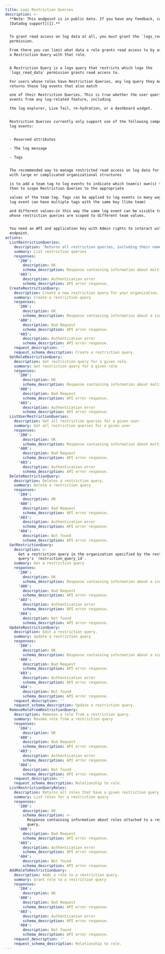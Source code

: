 ```yaml
---
title: Logs Restriction Queries
description: >-
  **Note: This endpoint is in public beta. If you have any feedback, contact
  [Datadog support][1].**


  To grant read access on log data at all, you must grant the `logs_read_data`
  permission.

  From there you can limit what data a role grants read access to by associating
  a Restriction Query with that role.


  A Restriction Query is a logs query that restricts which logs the
  `logs_read_data` permission grants read access to.

  For users whose roles have Restriction Queries, any log query they make only
  returns those log events that also match

  one of their Restriction Queries. This is true whether the user queries log
  events from any log-related feature, including

  the log explorer, Live Tail, re-hydration, or a dashboard widget.


  Restriction Queries currently only support use of the following components of
  log events:


  - Reserved attributes

  - The log message

  - Tags


  The recommended way to manage restricted read access on log data for customers
  with large or complicated organizational structures

  is to add a team tag to log events to indicate which team(s) own(s) them, and
  then to scope Restriction Queries to the appropriate

  values of the team tag. Tags can be applied to log events in many ways, and a
  log event can have multiple tags with the same key (like team)

  and different values—in this way the same log event can be visible to roles
  whose restriction queries are scoped to different team values.


  You need an API and application key with Admin rights to interact with this
  endpoint.
actions:
  ListRestrictionQueries:
    description: 'Returns all restriction queries, including their names and IDs.'
    summary: List restriction queries
    responses:
      '200':
        description: OK
        schema_description: Response containing information about multiple restriction queries.
      '403':
        description: Authentication error
        schema_description: API error response.
  CreateRestrictionQuery:
    description: Create a new restriction query for your organization.
    summary: Create a restriction query
    responses:
      '200':
        description: OK
        schema_description: Response containing information about a single restriction query.
      '400':
        description: Bad Request
        schema_description: API error response.
      '403':
        description: Authentication error
        schema_description: API error response.
    request_description: ''
    request_schema_description: Create a restriction query.
  GetRoleRestrictionQuery:
    description: Get restriction query for a given role.
    summary: Get restriction query for a given role
    responses:
      '200':
        description: OK
        schema_description: Response containing information about multiple restriction queries.
      '400':
        description: Bad Request
        schema_description: API error response.
      '403':
        description: Authentication error
        schema_description: API error response.
  ListUserRestrictionQueries:
    description: Get all restriction queries for a given user.
    summary: Get all restriction queries for a given user
    responses:
      '200':
        description: OK
        schema_description: Response containing information about multiple restriction queries.
      '400':
        description: Bad Request
        schema_description: API error response.
      '403':
        description: Authentication error
        schema_description: API error response.
  DeleteRestrictionQuery:
    description: Deletes a restriction query.
    summary: Delete a restriction query
    responses:
      '204':
        description: OK
      '400':
        description: Bad Request
        schema_description: API error response.
      '403':
        description: Authentication error
        schema_description: API error response.
      '404':
        description: Not found
        schema_description: API error response.
  GetRestrictionQuery:
    description: >-
      Get a restriction query in the organization specified by the restriction
      query's `restriction_query_id`.
    summary: Get a restriction query
    responses:
      '200':
        description: OK
        schema_description: Response containing information about a single restriction query.
      '400':
        description: Bad Request
        schema_description: API error response.
      '403':
        description: Authentication error
        schema_description: API error response.
      '404':
        description: Not found
        schema_description: API error response.
  UpdateRestrictionQuery:
    description: Edit a restriction query.
    summary: Update a restriction query
    responses:
      '200':
        description: OK
        schema_description: Response containing information about a single restriction query.
      '400':
        description: Bad Request
        schema_description: API error response.
      '403':
        description: Authentication error
        schema_description: API error response.
      '404':
        description: Not found
        schema_description: API error response.
    request_description: ''
    request_schema_description: Update a restriction query.
  RemoveRoleFromRestrictionQuery:
    description: Removes a role from a restriction query.
    summary: Revoke role from a restriction query
    responses:
      '204':
        description: OK
      '400':
        description: Bad Request
        schema_description: API error response.
      '403':
        description: Authentication error
        schema_description: API error response.
      '404':
        description: Not found
        schema_description: API error response.
    request_description: ''
    request_schema_description: Relationship to role.
  ListRestrictionQueryRoles:
    description: Returns all roles that have a given restriction query.
    summary: List roles for a restriction query
    responses:
      '200':
        description: OK
        schema_description: >-
          Response containing information about roles attached to a restriction
          query.
      '400':
        description: Bad Request
        schema_description: API error response.
      '403':
        description: Authentication error
        schema_description: API error response.
      '404':
        description: Not found
        schema_description: API error response.
  AddRoleToRestrictionQuery:
    description: Adds a role to a restriction query.
    summary: Grant role to a restriction query
    responses:
      '204':
        description: OK
      '400':
        description: Bad Request
        schema_description: API error response.
      '403':
        description: Authentication error
        schema_description: API error response.
      '404':
        description: Not found
        schema_description: API error response.
    request_description: ''
    request_schema_description: Relationship to role.
---
```

[1]: https://docs.datadoghq.com/help/
